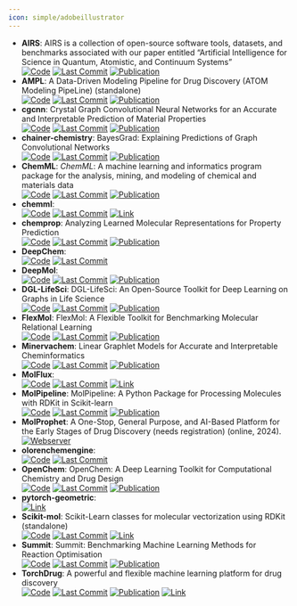 ```yaml
---
icon: simple/adobeillustrator
---
```


- **AIRS**: AIRS is a collection of open-source software tools, datasets, and benchmarks associated with our paper entitled “Artificial Intelligence for Science in Quantum, Atomistic, and Continuum Systems”  
		[![Code](https://img.shields.io/github/stars/divelab/AIRS?style=for-the-badge&logo=github)](https://github.com/divelab/AIRS/tree/main) [![Last Commit](https://img.shields.io/github/last-commit/divelab/AIRS?style=for-the-badge&logo=github)](https://github.com/divelab/AIRS/tree/main) [![Publication](https://img.shields.io/badge/Publication-Citations:0-blue?style=for-the-badge&logo=bookstack)](https://doi.org/10.48550/arXiv.2307.08423) 
- **AMPL**: A Data-Driven Modeling Pipeline for Drug Discovery (ATOM Modeling PipeLine) (standalone)  
		[![Code](https://img.shields.io/github/stars/ATOMScience-org/AMPL?style=for-the-badge&logo=github)](https://github.com/ATOMScience-org/AMPL) [![Last Commit](https://img.shields.io/github/last-commit/ATOMScience-org/AMPL?style=for-the-badge&logo=github)](https://github.com/ATOMScience-org/AMPL) [![Publication](https://img.shields.io/badge/Publication-Citations:61-blue?style=for-the-badge&logo=bookstack)](https://doi.org/10.1021/acs.jcim.9b01053) 
- **cgcnn**: Crystal Graph Convolutional Neural Networks for an Accurate and Interpretable Prediction of Material Properties  
		[![Code](https://img.shields.io/github/stars/txie-93/cgcnn?style=for-the-badge&logo=github)](https://github.com/txie-93/cgcnn) [![Last Commit](https://img.shields.io/github/last-commit/txie-93/cgcnn?style=for-the-badge&logo=github)](https://github.com/txie-93/cgcnn) [![Publication](https://img.shields.io/badge/Publication-Citations:1371-blue?style=for-the-badge&logo=bookstack)](https://doi.org/10.1103/PhysRevLett.120.145301) 
- **chainer-chemistry**: BayesGrad: Explaining Predictions of Graph Convolutional Networks  
		[![Code](https://img.shields.io/github/stars/chainer/chainer-chemistry?style=for-the-badge&logo=github)](https://github.com/chainer/chainer-chemistry) [![Last Commit](https://img.shields.io/github/last-commit/chainer/chainer-chemistry?style=for-the-badge&logo=github)](https://github.com/chainer/chainer-chemistry) [![Publication](https://img.shields.io/badge/Publication-Citations:5-blue?style=for-the-badge&logo=bookstack)](https://doi.org/10.1007/978-3-030-04221-9_8) 
- **ChemML**: <i>ChemML</i>: A machine learning and informatics program package for the analysis, mining, and modeling of chemical and materials data  
		[![Code](https://img.shields.io/github/stars/hachmannlab/chemml?style=for-the-badge&logo=github)](https://github.com/hachmannlab/chemml) [![Last Commit](https://img.shields.io/github/last-commit/hachmannlab/chemml?style=for-the-badge&logo=github)](https://github.com/hachmannlab/chemml) [![Publication](https://img.shields.io/badge/Publication-Citations:41-blue?style=for-the-badge&logo=bookstack)](https://doi.org/10.1002/wcms.1458) 
- **chemml**:   
		[![Code](https://img.shields.io/github/stars/hachmannlab/chemml?style=for-the-badge&logo=github)](https://github.com/hachmannlab/chemml) [![Last Commit](https://img.shields.io/github/last-commit/hachmannlab/chemml?style=for-the-badge&logo=github)](https://github.com/hachmannlab/chemml) [![Link](https://img.shields.io/badge/Link-online-brightgreen?style=for-the-badge&logo=cachet&logoColor=65FF8F)](https://hachmannlab.github.io/chemml/) 
- **chemprop**: Analyzing Learned Molecular Representations for Property Prediction  
		[![Code](https://img.shields.io/github/stars/chemprop/chemprop?style=for-the-badge&logo=github)](https://github.com/chemprop/chemprop) [![Last Commit](https://img.shields.io/github/last-commit/chemprop/chemprop?style=for-the-badge&logo=github)](https://github.com/chemprop/chemprop) [![Publication](https://img.shields.io/badge/Publication-Citations:960-blue?style=for-the-badge&logo=bookstack)](https://doi.org/10.1021/acs.jcim.9b00237) 
- **DeepChem**:   
		[![Code](https://img.shields.io/github/stars/deepchem/deepchem?style=for-the-badge&logo=github)](https://github.com/deepchem/deepchem) [![Last Commit](https://img.shields.io/github/last-commit/deepchem/deepchem?style=for-the-badge&logo=github)](https://github.com/deepchem/deepchem) 
- **DeepMol**:   
		[![Code](https://img.shields.io/github/stars/BioSystemsUM/DeepMol?style=for-the-badge&logo=github)](https://github.com/BioSystemsUM/DeepMol) [![Last Commit](https://img.shields.io/github/last-commit/BioSystemsUM/DeepMol?style=for-the-badge&logo=github)](https://github.com/BioSystemsUM/DeepMol) [![Publication](https://img.shields.io/badge/Publication-Citations:0-blue?style=for-the-badge&logo=bookstack)](https://doi.org/10.1101/2024.05.27.595849) 
- **DGL-LifeSci**: DGL-LifeSci: An Open-Source Toolkit for Deep Learning on Graphs in Life Science  
		[![Code](https://img.shields.io/github/stars/awslabs/dgl-lifesci?style=for-the-badge&logo=github)](https://github.com/awslabs/dgl-lifesci) [![Last Commit](https://img.shields.io/github/last-commit/awslabs/dgl-lifesci?style=for-the-badge&logo=github)](https://github.com/awslabs/dgl-lifesci) [![Publication](https://img.shields.io/badge/Publication-Citations:104-blue?style=for-the-badge&logo=bookstack)](https://doi.org/10.1021/acsomega.1c04017) 
- **FlexMol**: FlexMol: A Flexible Toolkit for Benchmarking Molecular Relational Learning  
		[![Code](https://img.shields.io/github/stars/Steven51516/FlexMol?style=for-the-badge&logo=github)](https://github.com/Steven51516/FlexMol) [![Last Commit](https://img.shields.io/github/last-commit/Steven51516/FlexMol?style=for-the-badge&logo=github)](https://github.com/Steven51516/FlexMol) [![Publication](https://img.shields.io/badge/Publication-Citations:6-blue?style=for-the-badge&logo=bookstack)](https://doi.org/10.1109/inm.2009.5188870) 
- **Minervachem**: Linear Graphlet Models for Accurate and Interpretable Cheminformatics  
		[![Code](https://img.shields.io/github/stars/lanl/minervachem?style=for-the-badge&logo=github)](https://github.com/lanl/minervachem) [![Last Commit](https://img.shields.io/github/last-commit/lanl/minervachem?style=for-the-badge&logo=github)](https://github.com/lanl/minervachem) [![Publication](https://img.shields.io/badge/Publication-Citations:0-blue?style=for-the-badge&logo=arxiv)](https://doi.org/10.26434/chemrxiv-2024-r81c8-v2) 
- **MolFlux**:   
		[![Code](https://img.shields.io/github/stars/Exscientia/molflux?style=for-the-badge&logo=github)](https://github.com/Exscientia/molflux) [![Last Commit](https://img.shields.io/github/last-commit/Exscientia/molflux?style=for-the-badge&logo=github)](https://github.com/Exscientia/molflux) [![Link](https://img.shields.io/badge/Link-online-brightgreen?style=for-the-badge&logo=cachet&logoColor=65FF8F)](https://exscientia.github.io/molflux/) 
- **MolPipeline**: MolPipeline: A Python Package for Processing Molecules with RDKit in Scikit-learn  
		[![Code](https://img.shields.io/github/stars/basf/MolPipeline?style=for-the-badge&logo=github)](https://github.com/basf/MolPipeline) [![Last Commit](https://img.shields.io/github/last-commit/basf/MolPipeline?style=for-the-badge&logo=github)](https://github.com/basf/MolPipeline) [![Publication](https://img.shields.io/badge/Publication-Citations:0-blue?style=for-the-badge&logo=bookstack)](https://doi.org/10.1021/acs.jcim.4c00863) 
- **MolProphet**: A One-Stop, General Purpose, and AI-Based Platform for the Early Stages of Drug Discovery (needs registration) (online, 2024).  
	[![Webserver](https://img.shields.io/badge/Webserver-online-brightgreen?style=for-the-badge&logo=cachet&logoColor=65FF8F)](https://www.molprophet.com/) 
- **olorenchemengine**:   
		[![Code](https://img.shields.io/github/stars/Oloren-AI/olorenchemengine?style=for-the-badge&logo=github)](https://github.com/Oloren-AI/olorenchemengine) [![Last Commit](https://img.shields.io/github/last-commit/Oloren-AI/olorenchemengine?style=for-the-badge&logo=github)](https://github.com/Oloren-AI/olorenchemengine) 
- **OpenChem**: OpenChem: A Deep Learning Toolkit for Computational Chemistry and Drug Design  
		[![Code](https://img.shields.io/github/stars/Mariewelt/OpenChem?style=for-the-badge&logo=github)](https://github.com/Mariewelt/OpenChem) [![Last Commit](https://img.shields.io/github/last-commit/Mariewelt/OpenChem?style=for-the-badge&logo=github)](https://github.com/Mariewelt/OpenChem) [![Publication](https://img.shields.io/badge/Publication-Citations:53-blue?style=for-the-badge&logo=bookstack)](https://doi.org/10.1021/acs.jcim.0c00971) 
- **pytorch-geometric**:   
	[![Link](https://img.shields.io/badge/Link-online-brightgreen?style=for-the-badge&logo=cachet&logoColor=65FF8F)](https://pytorch-geometric.readthedocs.io/en/latest/) 
- **Scikit-mol**: Scikit-Learn classes for molecular vectorization using RDKit (standalone)  
		[![Code](https://img.shields.io/github/stars/EBjerrum/scikit-mol?style=for-the-badge&logo=github)](https://github.com/EBjerrum/scikit-mol) [![Last Commit](https://img.shields.io/github/last-commit/EBjerrum/scikit-mol?style=for-the-badge&logo=github)](https://github.com/EBjerrum/scikit-mol) [![Link](https://img.shields.io/badge/Link-online-brightgreen?style=for-the-badge&logo=cachet&logoColor=65FF8F)](https://pypi.org/project/scikit-mol/) 
- **Summit**: Summit: Benchmarking Machine Learning Methods for Reaction Optimisation  
		[![Code](https://img.shields.io/github/stars/sustainable-processes/summit?style=for-the-badge&logo=github)](https://github.com/sustainable-processes/summit) [![Last Commit](https://img.shields.io/github/last-commit/sustainable-processes/summit?style=for-the-badge&logo=github)](https://github.com/sustainable-processes/summit) [![Publication](https://img.shields.io/badge/Publication-Citations:37-blue?style=for-the-badge&logo=bookstack)](https://doi.org/10.1002/cmtd.202000051) 
- **TorchDrug**: A powerful and flexible machine learning platform for drug discovery  
		[![Code](https://img.shields.io/github/stars/DeepGraphLearning/torchdrug?style=for-the-badge&logo=github)](https://github.com/DeepGraphLearning/torchdrug/) [![Last Commit](https://img.shields.io/github/last-commit/DeepGraphLearning/torchdrug?style=for-the-badge&logo=github)](https://github.com/DeepGraphLearning/torchdrug/) [![Publication](https://img.shields.io/badge/Publication-Citations:0-blue?style=for-the-badge&logo=bookstack)](https://doi.org/10.48550/arXiv.2202.08320) [![Link](https://img.shields.io/badge/Link-online-brightgreen?style=for-the-badge&logo=cachet&logoColor=65FF8F)](https://torchdrug.ai/) 
